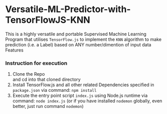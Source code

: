 # Versatile-ML-Predictor-with-TensorFlowJS-KNN
This is a highly versatile and portable Supervised Machine Learning Program that utilises `TensorFlow.js` to implement the `KNN` algorithm to make prediction (i.e. a Label) based on ANY number/dimention of input data Features

### Instruction for execution
1. Clone the Repo </br> and cd into that cloned directory
2. Install TensorFlow.js and all other related Dependencies specified in `package.json` via command:
`npm install`
3. Execute the entry point script `index.js` using Node.js runtime via command:
`node index.js` (or if you have installed `nodemon` globally, even better, just run command `nodemon`)
